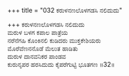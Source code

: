 +++
title = "032 ಕರುಳನಣಲೊಳಗಡಸಿ ನಲಿದುದು"

+++
ಕರುಳನಣಲೊಳಗಡಸಿ ನಲಿದುದು  
ಮರುಳ ಬಳಗ ಕಪಾಲ ಪಾತ್ರೆಯ  
ನರೆನೆಗಹಿ ಕೊಂಕಿನಲಿ ಕುಡಿದರು ಮುಕ್ತಕೇಶಿಯರು  
ಮೊರೆವೆಣನನೊಡೆ ಮೆಲುತ ಹಾಡಿತು  
ದುರುಳ ದಾನವನಿಕರ ಪಾಂಡವ  
ಕುರುನೃಪರ ಹರಸಿದುದು ಕೈಪರೆಗುಟ್ಟಿ ಭೂತಗಣ      ॥32॥